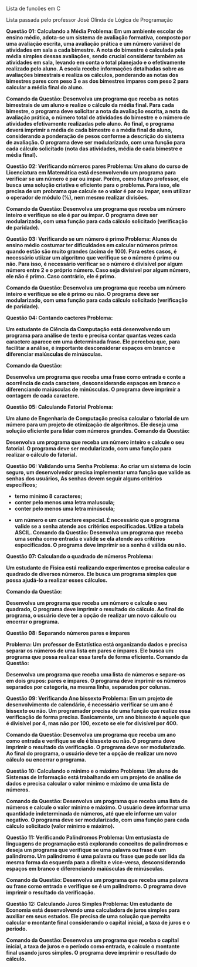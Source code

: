 Lista de funcões em C

Lista passada pelo professor José Olinda de Lógica de Programação 

<strong>Questão 01: Calculando a Média<strong>
Problema:
Em um ambiente escolar de ensino médio, adota-se um sistema de avaliação formativa, composto
por uma avaliação escrita, uma avaliação prática e um número variável de atividades em sala a cada
bimestre. A nota do bimestre é calculada pela média simples dessas avaliações, sendo crucial
considerar também as atividades em sala, levando em conta o total planejado e o efetivamente
realizado pelo aluno. A escola recebe informações detalhadas sobre as avaliações bimestrais e
realiza os cálculos, ponderando as notas dos bimestres pares com peso 3 e as dos bimestres
impares com peso 2 para calcular a média final do aluno.

Comando da Questão:
Desenvolva um programa que receba as notas bimestrais de um aluno e realize o cálculo da média
final. Para cada bimestre, o programa deve solicitar a nota da avaliação escrita, a nota da avaliação
prática, o número total de atividades do bimestre e o número de atividades efetivamente realizadas
pelo aluno. Ao final, o programa deverá imprimir a média de cada bimestre e a média final do aluno,
considerando a ponderação de pesos conforme a descrição do sistema de avaliação. O programa
deve ser modularizado, com uma função para cada cálculo solicitado (nota das atividades, média de
cada bimestre e média final).

<strong>Questão 02: Verificando números pares<strong>
Problema:
Um aluno do curso de Licenciatura em Matemática está desenvolvendo um programa para verificar se
um número é par ou impar. Porém, como futuro professor, ele busca uma solução criativa e eficiente
para o problema. Para isso, ele precisa de um probrama que calcule se o valor é par ou impar, sem
utilizar o operador de módulo (%), nem mesmo realizar divisões.

Comando da Questão:
Desenvolva um programa que receba um número inteiro e verifique se ele é par ou ímpar. O
programa deve ser modularizado, com uma função para cada cálculo solicitado (verificação de
paridade).

<strong>Questão 03: Verificando se um número é primo<strong>
Problema:
Alunos de ensino médio costumar ter dificuldades em calcular números primos quando estão são
muito grandes (acima de 100). Para estes casos, é necessário utiizar um algoritmo que verifique se o
número é primo ou não. Para isso, é necessário verificar se o número é divisível por algum número
entre 2 e o próprio número. Caso seja divisível por algum número, ele não é primo. Caso contrário,
ele é primo.

Comando da Questão:
Desenvolva um programa que receba um número inteiro e verifique se ele é primo ou não. O
programa deve ser modularizado, com uma função para cada cálculo solicitado (verificação de
paridade).

<strong>Questão 04: Contando cacteres<strong>
Problema:

Um estudante de Ciência da Computação está desenvolvendo um programa para análise de texto e
precisa contar quantas vezes cada caractere aparece em uma determinada frase. Ele percebeu que,
para facilitar a análise, é importante desconsiderar espaços em branco e diferenciar maiúsculas de
minúsculas.

Comando da Questão:

Desenvolva um programa que receba uma frase como entrada e conte a ocorrência de cada
caractere, desconsiderando espaços em branco e diferenciando maiúsculas de minúsculas. O
programa deve imprimir a contagem de cada caractere.

<strong>Questão 05: Calculando Fatorial<strong>
Problema:

Um aluno de Engenharia de Computação precisa calcular o fatorial de um número para um projeto de
otimização de algoritmos. Ele deseja uma solução eficiente para lidar com números grandes.
Comando da Questão:

Desenvolva um programa que receba um número inteiro e calcule o seu fatorial. O programa deve ser
modularizado, com uma função para realizar o cálculo do fatorial.

<strong>Questão 06: Validando uma Senha<strong>
Problema:
Ao criar um sistema de locin seguro, um desenvolvedor precisa implementar uma função que valide
as senhas dos usuários, As senhas devem seguir alguns critérios específicos;
+ terno minimo 8 caracteres;
+ conter pelo menos uma letra maluscula;
+ conter pelo menos uma letra minúscula;
* um número e um caractere especial.
É necessário que o programa valide se a senha atende aos critérios especificados. Utlize a
tabela ASCIL.
Comando da Questão:
Desenvolva um programa que receba uma senha como entrada e valide se ela atende aos critérios
especificados. O programa deve imprimir se a senha é válida ou não.

<strong>Questão 07: Calculando o quadrado de números<strong>
Problema:

Um estudante de Física está realizando experimentos e precisa calcular o quadrado de diversos
números. Ele busca um programa simples que possa ajudá-lo a realizar esses cálculos.

Comando da Questão:

Desenvolva um programa que receba um número e calcule o seu quadrado, O programa deve
imprimir o resultado do cálculo. Ao final do programa, o usuário deve ter a opção de realizar um novo
cálculo ou encerrar o programa.

<strong>Questão 08: Separando números pares e ímpares<strong>

Problema:
Um professor de Estatística está organizando dados e precisa separar os números de uma lista em
pares e ímpares. Ele busca um programa que possa realizar essa tarefa de forma eficiente.
Comando da Questão:

Desenvolva um programa que receba uma lista de números e separe-os em dois grupos: pares e
impares. O programa deve imprimir os números separados por categoria, na mesma linha, separados
por colunas.

<strong>Questão 09: Verificando Ano bissexto<strong>
Problema:
Em um projeto de desenvolvimento de calendário, é necessário verificar se um ano é bissexto ou não.
Um programador precisa de uma função que realize essa verificação de forma precisa. Basicamente,
um ano bissexto é aquele que é divisível por 4, mas não por 100, exceto se ele for divisível por 400.

Comando da Questão:
Desenvolva um programa que receba um ano como entrada e verifique se ele é bissexto ou não. O
programa deve imprimir o resultado da verificação. O programa deve ser modularizado. Ao final do
programa, o usuário deve ter a opção de realizar um novo cálculo ou encerrar o programa.

<strong>Questão 10: Calculando o mínimo e o máximo<strong>
Problema:
Um aluno de Sistemas de Informação está trabalhando em um projeto de análise de dados e precisa
calcular o valor minimo e máximo de uma lista de números.

Comando da Questão:
Desenvolva um programa que receba uma lista de números e calcule o valor minimo e máximo. O
usuário deve informar uma quantidade indeterminada de números, até que ele informe um valor
negativo. O programa deve ser modularizado, com uma função para cada cálculo solicitado (valor
minimo e máximo).

<strong>Questão 11: Verificando Palíndromos<strong>
Problema:
Um entusiasta de linguagens de programação está explorando conceitos de palindromos e deseja um
programa que verifique se uma palavra ou frase é um palindromo. Um palíndromo é uma palavra ou
frase que pode ser lida da mesma forma da esquerda para a direita e vice-versa, desconsiderando
espaços em branco e diferenciando maiúsculas de minúsculas.

Comando da Questão:
Desenvolva um programa que receba uma palavra ou frase como entrada e verifique se é um
palindromo. O programa deve imprimir o resultado da verificação.

<strong>Questão 12: Calculando Juros Simples<strong>
Problema:
Um estudante de Economia está desenvolvendo uma calculadora de juros simples para auxiliar em
seus estudos. Ele precisa de uma solução que permita calcular o montante final considerando o
capital inicial, a taxa de juros e o período.

Comando da Questão:
Desenvolva um programa que receba o capital inicial, a taxa de juros e o período como entrada, e
calcule o montante final usando juros simples. O programa deve imprimir o resultado do cálculo.
